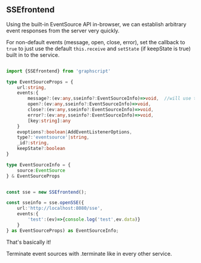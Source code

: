 ## SSEfrontend


Using the built-in EventSource API in-browser, we can establish arbitrary event responses from the server very quickly.

For non-default events (message, open, close, error), set the callback to `true` to just use the default `this.receive` and `setState` (if keepState is true) built in to the service.
```ts

import {SSEfrontend} from 'graphscript'

type EventSourceProps = {
    url:string,
    events:{
        message?:(ev:any,sseinfo?:EventSourceInfo)=>void,  //will use this.receive as default to process node commands
        open?:(ev:any,sseinfo?:EventSourceInfo)=>void,
        close?:(ev:any,sseinfo?:EventSourceInfo)=>void,
        error?:(ev:any,sseinfo?:EventSourceInfo)=>void,
        [key:string]:any
    }
    evoptions?:boolean|AddEventListenerOptions,
    type?:'eventsource'|string,
    _id?:string,
    keepState?:boolean
}

type EventSourceInfo = {
    source:EventSource
} & EventSourceProps


const sse = new SSEfrontend();

const sseinfo = sse.openSSE({
    url:'http://localhost:8080/sse',
    events:{
        'test':(ev)=>{console.log('test',ev.data)}
    }
} as EventSourceProps) as EventSourceInfo;


```

That's basically it!

Terminate event sources with .terminate like in every other service.